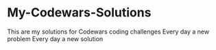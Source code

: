 # My-Codewars-Solutions

This are my solutions for Codewars coding challenges
Every day a new problem
Every day a new solution
